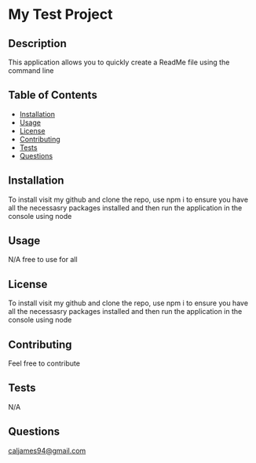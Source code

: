 
# My Test Project 

## Description
This application allows you to quickly create a ReadMe file using the command line
## Table of Contents
* [Installation](#installation)
* [Usage](#usage)
* [License](#license)
* [Contributing](#contributing)
* [Tests](#tests)
* [Questions](#questions)
## Installation
To install visit my github and clone the repo, use npm i to ensure you  have all the necessasry packages installed  and then run the application in the console using node
## Usage
N/A free to use for all
## License
To install visit my github and clone the repo, use npm i to ensure you  have all the necessasry packages installed  and then run the application in the console using node
## Contributing 
Feel free to contribute 
## Tests
N/A 
## Questions
caljames94@gmail.com
  